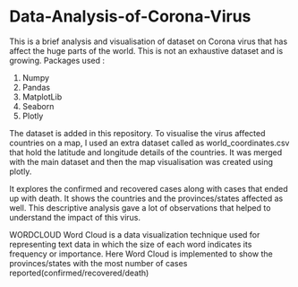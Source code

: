 # Data-Analysis-of-Corona-Virus

This is a brief analysis and visualisation of dataset on Corona virus that has affect the huge parts of the world. This is not an 
exhaustive dataset and is growing. 
Packages used :
1. Numpy
2. Pandas
3. MatplotLib
4. Seaborn
5. Plotly

The dataset is added in this repository. To visualise the virus affected countries on a map, I used an extra dataset called as world_coordinates.csv that hold the latitude and longitude details of the countries. It was merged with the main dataset and then the map visualisation was created using plotly.

It explores the confirmed and recovered cases along with cases that ended up with death. It shows the countries and the provinces/states affected as well. This descriptive analysis gave a lot of observations that helped to understand the impact of this virus.

WORDCLOUD
Word Cloud is a data visualization technique used for representing text data in which the size of each word indicates its frequency or importance. Here Word Cloud is implemented to show the provinces/states with the most number of cases reported(confirmed/recovered/death)
